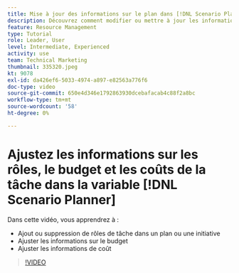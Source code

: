 ```yaml
---
title: Mise à jour des informations sur le plan dans [!DNL Scenario Planner]
description: Découvrez comment modifier ou mettre à jour les informations sur le rôle, le budget ou les coûts d’une tâche après la création d’un plan ou d’une initiative dans la section [!DNL Scenario Planner].
feature: Resource Management
type: Tutorial
role: Leader, User
level: Intermediate, Experienced
activity: use
team: Technical Marketing
thumbnail: 335320.jpeg
kt: 9078
exl-id: da426ef6-5033-4974-a897-e82563a776f6
doc-type: video
source-git-commit: 650e4d346e1792863930dcebafacab4c88f2a8bc
workflow-type: tm+mt
source-wordcount: '58'
ht-degree: 0%

---
```


# Ajustez les informations sur les rôles, le budget et les coûts de la tâche dans la variable [!DNL Scenario Planner]

Dans cette vidéo, vous apprendrez à :

* Ajout ou suppression de rôles de tâche dans un plan ou une initiative
* Ajuster les informations sur le budget
* Ajuster les informations de coût

>[!VIDEO](https://video.tv.adobe.com/v/335320/?quality=12&learn=on)

